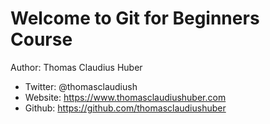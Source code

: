 # Welcome to Git for Beginners Course

Author: Thomas Claudius Huber
- Twitter: @thomasclaudiush
- Website: https://www.thomasclaudiushuber.com
- Github: https://github.com/thomasclaudiushuber